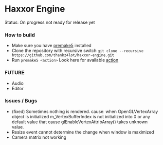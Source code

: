# Haxxor Engine
Status: On progress not ready for release yet

### How to build
- Make sure you have [premake5](https://premake.github.io/) installed
- Clone the repository with recursive switch ``` git clone --recursive https://github.com/thankz4lot/haxxor-engine.git ```
- Run ```premake5 <action>``` Look here for available [action](https://premake.github.io/docs/Using-Premake)

### FUTURE
- Audio
- Editor

### Issues / Bugs
- (fixed) Sometimes nothing is rendered.
    cause: when OpenGLVertexArray object is initialized m_VertexBufferIndex is not initialized into 0 or any default value that cause glEnableVertexAttribArray() takes unknown value.
- Resize event cannot determine the change when window is maximized
- Camera matrix not working